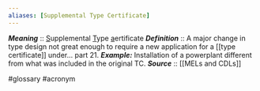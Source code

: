 ```yaml
---
aliases: [Supplemental Type Certificate]
---
```

***Meaning*** :: <u>S</u>upplemental <u>T</u>ype <u>a</u>ertificate
***Definition***    :: A major change in type design not great enough to require a new application for a [[type certificate]] under... part 21.
***Example:*** Installation of a powerplant different from what was included in the original TC.
***Source***         :: [[MELs and CDLs]]

#glossary #acronym